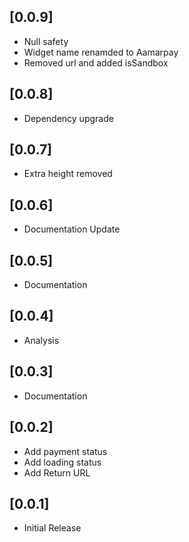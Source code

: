 ## [0.0.9]

* Null safety
* Widget name renamded to Aamarpay
* Removed url and added isSandbox


## [0.0.8]

* Dependency upgrade

## [0.0.7]

* Extra height removed

## [0.0.6]

* Documentation Update

## [0.0.5]

* Documentation

## [0.0.4]

* Analysis

## [0.0.3]

* Documentation


## [0.0.2]

* Add payment status
* Add loading status
* Add Return URL


## [0.0.1]

* Initial Release
